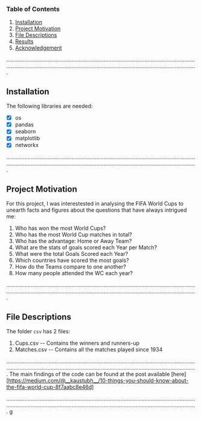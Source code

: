 ### Table of Contents
1. [Installation](#installation)
2. [Project Motivation](#motivation)
3. [File Descriptions](#descriptions)
4. [Results](#results)
5. [Acknowledgement](#acknowledgement)

.........................................................................................................................................................................................................................................................
<a name="installation"/>
## Installation
The following libraries are needed:
- [x] os
- [x] pandas
- [x] seaborn
- [x] matplotlib
- [x] networkx

.........................................................................................................................................................................................................................................................
<a name="motivation"/>
## Project Motivation
For this project, I was interestested in analysing the FIFA World Cups to unearth facts and figures about the questions that have always intrigued me:
  1. Who has won the most World Cups?
  2. Who has the most World Cup matches in total?
  3. Who has the advantage: Home or Away Team? 
  4. What are the stats of goals scored each Year per Match?
  5. What were the total Goals Scored each Year?
  6. Which countries have scored the most goals?
  7. How do the Teams compare to one another?
  8. How many people attended the WC each year?
  
.........................................................................................................................................................................................................................................................
<a name="descriptions"/>
## File Descriptions
The folder `csv` has 2 files:
  1. Cups.csv -- Contains the winners and runners-up
  2. Matches.csv -- Contains all the matches played since 1934
  
.........................................................................................................................................................................................................................................................
<a name="results"/>
The main findings of the code can be found at the post available [here][https://medium.com/@__kaustubh__/10-things-you-should-know-about-the-fifa-world-cup-8f7aabc8e46d]

.........................................................................................................................................................................................................................................................
<a name="acknowledgement"/>
g
